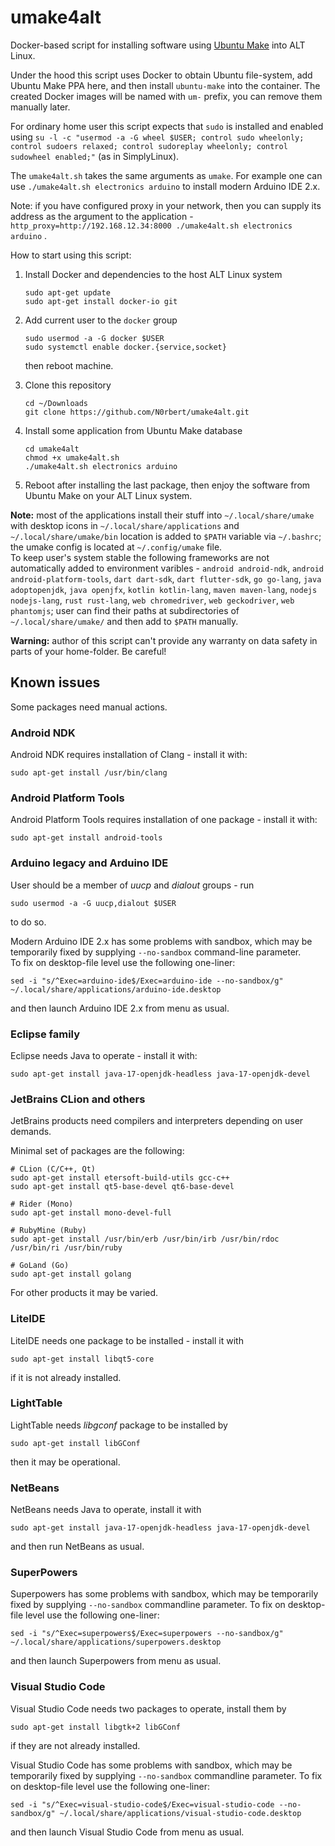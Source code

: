 # umake4alt

Docker-based script for installing software using [Ubuntu Make](https://github.com/ubuntu/ubuntu-make) into ALT Linux.

Under the hood this script uses Docker to obtain Ubuntu file-system, add Ubuntu Make PPA here, and then install `ubuntu-make` into the container. The created Docker images will be named with `um-` prefix, you can remove them manually later.

For ordinary home user this script expects that `sudo` is installed and enabled using `su -l -c "usermod -a -G wheel $USER; control sudo wheelonly; control sudoers relaxed; control sudoreplay wheelonly; control sudowheel enabled;"` (as in SimplyLinux).

The `umake4alt.sh` takes the same arguments as `umake`. For example one can use `./umake4alt.sh electronics arduino` to install modern Arduino IDE 2.x.

Note: if you have configured proxy in your network, then you can supply its address as the argument to the application - `http_proxy=http://192.168.12.34:8000 ./umake4alt.sh electronics arduino` .

How to start using this script:

1. Install Docker and dependencies to the host ALT Linux system
   
       sudo apt-get update
       sudo apt-get install docker-io git

1. Add current user to the `docker` group
   
       sudo usermod -a -G docker $USER
       sudo systemctl enable docker.{service,socket}
 
   then reboot machine.

1. Clone this repository

       cd ~/Downloads
       git clone https://github.com/N0rbert/umake4alt.git

1. Install some application from Ubuntu Make database

       cd umake4alt
       chmod +x umake4alt.sh
       ./umake4alt.sh electronics arduino

1. Reboot after installing the last package, then enjoy the software from Ubuntu Make on your ALT Linux system.

**Note:** most of the applications install their stuff into `~/.local/share/umake` with desktop icons in `~/.local/share/applications` and `~/.local/share/umake/bin` location is added to `$PATH` variable via `~/.bashrc`; the umake config is located at `~/.config/umake` file.  
To keep user's system stable the following frameworks are not automatically added to environment varibles - `android android-ndk`, `android android-platform-tools`, `dart dart-sdk`, `dart flutter-sdk`, `go go-lang`, `java adoptopenjdk`, `java openjfx`, `kotlin kotlin-lang`, `maven maven-lang`, `nodejs nodejs-lang`, `rust rust-lang`, `web chromedriver`, `web geckodriver`, `web phantomjs`; user can find their paths at subdirectories of `~/.local/share/umake/` and then add to `$PATH` manually.

**Warning:** author of this script can't provide any warranty on data safety in parts of your home-folder. Be careful!

## Known issues

Some packages need manual actions.

### Android NDK

Android NDK requires installation of Clang - install it with:

```
sudo apt-get install /usr/bin/clang
```

### Android Platform Tools

Android Platform Tools requires installation of one package - install it with:

```
sudo apt-get install android-tools
```

### Arduino legacy and Arduino IDE

User should be a member of *uucp* and *dialout* groups - run

```
sudo usermod -a -G uucp,dialout $USER
```

to do so.

Modern Arduino IDE 2.x has some problems with sandbox, which may be temporarily fixed by supplying `--no-sandbox` command-line parameter.  
To fix on desktop-file level use the following one-liner:

```
sed -i "s/^Exec=arduino-ide$/Exec=arduino-ide --no-sandbox/g" ~/.local/share/applications/arduino-ide.desktop
```

and then launch Arduino IDE 2.x from menu as usual.

### Eclipse family

Eclipse needs Java to operate - install it with:

```
sudo apt-get install java-17-openjdk-headless java-17-openjdk-devel
```

### JetBrains CLion and others

JetBrains products need compilers and interpreters depending on user demands.

Minimal set of packages are the following:

```
# CLion (C/C++, Qt)
sudo apt-get install etersoft-build-utils gcc-c++
sudo apt-get install qt5-base-devel qt6-base-devel

# Rider (Mono)
sudo apt-get install mono-devel-full

# RubyMine (Ruby)
sudo apt-get install /usr/bin/erb /usr/bin/irb /usr/bin/rdoc /usr/bin/ri /usr/bin/ruby

# GoLand (Go)
sudo apt-get install golang
```

For other products it may be varied.

### LiteIDE

LiteIDE needs one package to be installed - install it with

```
sudo apt-get install libqt5-core
```

if it is not already installed.

### LightTable

LightTable needs *libgconf* package to be installed by

```
sudo apt-get install libGConf
```

then it may be operational.

### NetBeans

NetBeans needs Java to operate, install it with

```
sudo apt-get install java-17-openjdk-headless java-17-openjdk-devel
```

and then run NetBeans as usual.

### SuperPowers

Superpowers has some problems with sandbox, which may be temporarily fixed by supplying `--no-sandbox` commandline parameter. To fix on desktop-file level use the following one-liner:

```
sed -i "s/^Exec=superpowers$/Exec=superpowers --no-sandbox/g" ~/.local/share/applications/superpowers.desktop
```

and then launch Superpowers from menu as usual.

### Visual Studio Code

Visual Studio Code needs two packages to operate, install them by

```
sudo apt-get install libgtk+2 libGConf
```

if they are not already installed.

Visual Studio Code has some problems with sandbox, which may be temporarily fixed by supplying `--no-sandbox` commandline parameter. To fix on desktop-file level use the following one-liner:

```
sed -i "s/^Exec=visual-studio-code$/Exec=visual-studio-code --no-sandbox/g" ~/.local/share/applications/visual-studio-code.desktop
```

and then launch Visual Studio Code from menu as usual.
